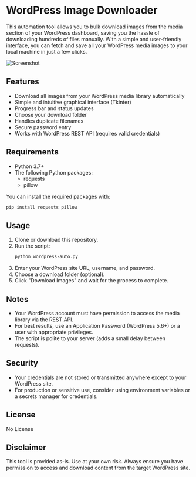 # WordPress Image Downloader

This automation tool allows you to bulk download images from the media section of your WordPress dashboard, saving you the hassle of downloading hundreds of files manually. With a simple and user-friendly interface, you can fetch and save all your WordPress media images to your local machine in just a few clicks.

![Screenshot](https://github.com/user-attachments/assets/e5b307f7-11d7-49ab-bdeb-207ef88f4747)

## Features
- Download all images from your WordPress media library automatically
- Simple and intuitive graphical interface (Tkinter)
- Progress bar and status updates
- Choose your download folder
- Handles duplicate filenames
- Secure password entry
- Works with WordPress REST API (requires valid credentials)

## Requirements
- Python 3.7+
- The following Python packages:
  - requests
  - pillow

You can install the required packages with:
```bash
pip install requests pillow
```

## Usage
1. Clone or download this repository.
2. Run the script:
   ```bash
   python wordpress-auto.py
   ```
3. Enter your WordPress site URL, username, and password.
4. Choose a download folder (optional).
5. Click "Download Images" and wait for the process to complete.

## Notes
- Your WordPress account must have permission to access the media library via the REST API.
- For best results, use an Application Password (WordPress 5.6+) or a user with appropriate privileges.
- The script is polite to your server (adds a small delay between requests).

## Security
- Your credentials are not stored or transmitted anywhere except to your WordPress site.
- For production or sensitive use, consider using environment variables or a secrets manager for credentials.

## License
No License

## Disclaimer
This tool is provided as-is. Use at your own risk. Always ensure you have permission to access and download content from the target WordPress site.
